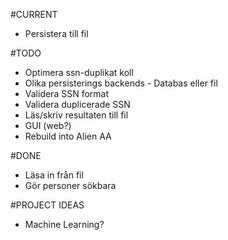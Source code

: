 #CURRENT
 * Persistera till fil

#TODO
 * Optimera ssn-duplikat koll
 * Olika persisterings backends - Databas eller fil
 * Validera SSN format
 * Validera duplicerade SSN
 * Läs/skriv resultaten till fil
 * GUI (web?)
 * Rebuild into Alien AA

#DONE
 * Läsa in från fil
 * Gör personer sökbara

#PROJECT IDEAS
 * Machine Learning?
